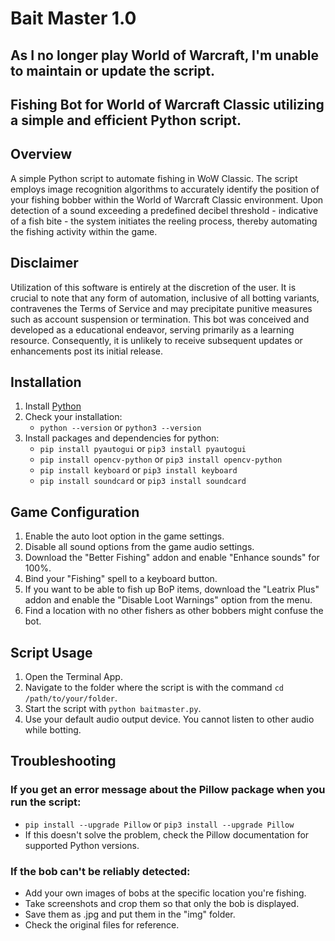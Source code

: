# Bait Master 1.0

## As I no longer play World of Warcraft, I'm unable to maintain or update the script.

## Fishing Bot for World of Warcraft Classic utilizing a simple and efficient Python script.

## Overview
A simple Python script to automate fishing in WoW Classic. The script employs image recognition algorithms to accurately identify the position of your fishing bobber within the World of Warcraft Classic environment. Upon detection of a sound exceeding a predefined decibel threshold - indicative of a fish bite - the system initiates the reeling process, thereby automating the fishing activity within the game.

## Disclaimer
Utilization of this software is entirely at the discretion of the user. It is crucial to note that any form of automation, inclusive of all botting variants, contravenes the Terms of Service and may precipitate punitive measures such as account suspension or termination. This bot was conceived and developed as a educational endeavor, serving primarily as a learning resource. Consequently, it is unlikely to receive subsequent updates or enhancements post its initial release.

## Installation
1. Install [Python](https://www.python.org)
2. Check your installation:
    - `python --version` or `python3 --version`
3. Install packages and dependencies for python:
    - `pip install pyautogui` or `pip3 install pyautogui`
    - `pip install opencv-python` or `pip3 install opencv-python`
    - `pip install keyboard` or `pip3 install keyboard`
    - `pip install soundcard` or `pip3 install soundcard`

## Game Configuration
1. Enable the auto loot option in the game settings.
2. Disable all sound options from the game audio settings.
3. Download the "Better Fishing" addon and enable "Enhance sounds" for 100%.
4. Bind your "Fishing" spell to a keyboard button.
5. If you want to be able to fish up BoP items, download the "Leatrix Plus" addon and enable the "Disable Loot Warnings" option from the menu.
6. Find a location with no other fishers as other bobbers might confuse the bot.

## Script Usage
1. Open the Terminal App.
2. Navigate to the folder where the script is with the command `cd /path/to/your/folder`.
3. Start the script with `python baitmaster.py`.
4. Use your default audio output device. You cannot listen to other audio while botting.

## Troubleshooting

### If you get an error message about the Pillow package when you run the script:
- `pip install --upgrade Pillow` or `pip3 install --upgrade Pillow`
- If this doesn't solve the problem, check the Pillow documentation for supported Python versions.

### If the bob can't be reliably detected:
- Add your own images of bobs at the specific location you're fishing.
- Take screenshots and crop them so that only the bob is displayed.
- Save them as .jpg and put them in the "img" folder.
- Check the original files for reference.
